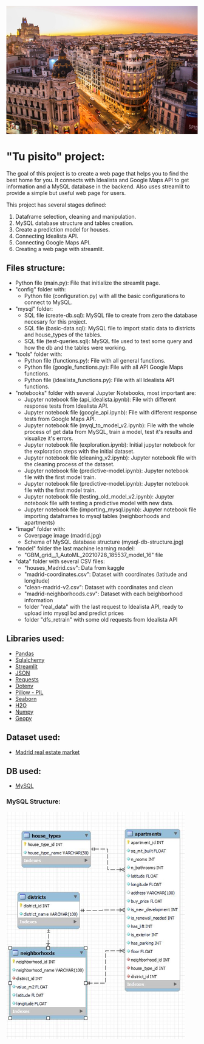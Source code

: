 ![portada](https://github.com/ccastroblua/tu_pisito/blob/main/images/madrid.jpg)

# "Tu pisito" project:

The goal of this project is to create a web page that helps you to find the best home for you. It connects with Idealista and Google Maps API to get information and a MySQL database in the backend. Also uses streamlit to provide a simple but useful web page for users.

This project has several stages defined:
1. Dataframe selection, cleaning and manipulation.
2. MySQL database structure and tables creation.
3. Create a prediction model for houses. 
4. Connecting Idealista API.
5. Connecting Google Maps API.
6. Creating a web page with streamlit. 


## Files structure:

- Python file (main.py): File that initialize the streamlit page.
- "config" folder with:
    - Python file (configuration.py) with all the basic configurations to connect to MySQL.
- "mysql" folder:
    - SQL file (create-db.sql): MySQL file to create from zero the database necesary for this project.
    - SQL file (basic-data.sql): MySQL file to import static data to districts and house_types of the tables.
    - SQL file (test-queries.sql): MySQL file used to test some query and how the db and the tables were working.
- "tools" folder with:
    - Python file (functions.py): File with all general functions.
    - Python file (google_functions.py): File with all API Google Maps functions.
    - Python file (idealista_functions.py): File with all Idealista API functions.
- "notebooks" folder with several Jupyter Notebooks, most important are:
    - Jupyter notebook file (api_idealista.ipynb): File with different response tests from Idealista API.
    - Jupyter notebook file (google_api.ipynb): File with different response tests from Google Maps API.
    - Jupyter notebook file (myql_to_model_v2.ipynb): File with the whole process of get data from MySQL, train a model, test it's results and visualize it's errors.
    - Jupyter notebook file (exploration.ipynb): Initial jupyter notebook for the exploration steps with the initial dataset.
    - Jupyter notebook file (cleaning_v2.ipynb): Jupyter notebook file with the cleaning process of the dataset.
    - Jupyter notebook file (predictive-model.ipynb): Jupyter notebook file with the first model train.
    - Jupyter notebook file (predictive-model.ipynb): Jupyter notebook file with the first model train.
    - Jupyter notebook file (testing_old_model_v2.ipynb): Jupyter notebook file with testing a predictive model with new data.
    - Jupyter notebook file (importing_mysql.ipynb): Jupyter notebook file importing dataframes to mysql tables (neighborhoods and apartments)
- "image" folder with:
    - Coverpage image (madrid.jpg)
    - Schema of MySQL database structure (mysql-db-structure.jpg)
- "model" folder the last machine learning model:
    - "GBM_grid__1_AutoML_20210728_185537_model_16" file
- "data" folder with several CSV files:
    - "houses_Madrid.csv": Data from kaggle
    - "madrid-coordinates.csv": Dataset with coordinates (latitude and longitude)
    - "clean-madrid-v2.csv": Dataset with coordinates and clean
    - "madrid-neighborhoods.csv": Dataset with each beighborhood information
    - folder "real_data" with the last request to Idealista API, ready to upload into mysql bd and predict prices
    - folder "dfs_retrain" with some old requests from Idealista API

## Libraries used:

- [Pandas](https://pandas.pydata.org/)
- [Sqlalchemy](https://www.sqlalchemy.org/)
- [Streamlit](https://docs.streamlit.io/en/stable/api.html)
- [JSON](https://docs.python.org/3/library/json.html)
- [Requests](https://docs.python-requests.org/en/master/)
- [Dotenv](https://pypi.org/project/python-dotenv/)
- [Pillow - PIL](https://pillow.readthedocs.io/en/stable/reference/Image.html)
- [Seaborn](https://seaborn.pydata.org/introduction.html)
- [H2O](https://docs.h2o.ai/h2o/latest-stable/h2o-py/docs/intro.html)
- [Numpy](https://numpy.org/)
- [Geopy](https://geopy.readthedocs.io/en/stable/)

## Dataset used:

- [Madrid real estate market](https://www.kaggle.com/mirbektoktogaraev/madrid-real-estate-market)

## DB used:

- [MySQL](https://www.mysql.com/)

### MySQL Structure:

![MySQL Schema](images/mysql-db-structure.JPG)